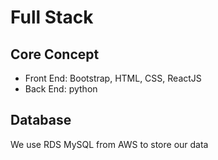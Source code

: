 # Full Stack

## Core Concept

- Front End: Bootstrap, HTML, CSS, ReactJS
- Back End: python

## Database

We use RDS MySQL from AWS to store our data
